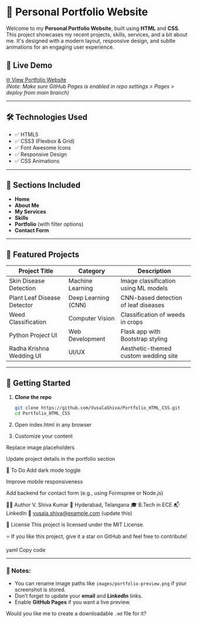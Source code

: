 # 💼 Personal Portfolio Website

Welcome to my **Personal Portfolio Website**, built using **HTML** and **CSS**. This project showcases my recent projects, skills, services, and a bit about me. It's designed with a modern layout, responsive design, and subtle animations for an engaging user experience.

## 🔗 Live Demo
[🌐 View Portfolio Website](https://vusalashiva.github.io/Portfolio_HTML_CSS/)  
*(Note: Make sure GitHub Pages is enabled in repo settings > Pages > deploy from main branch)*

---

## 🛠️ Technologies Used

- ✅ HTML5
- ✅ CSS3 (Flexbox & Grid)
- ✅ Font Awesome Icons
- ✅ Responsive Design
- ✅ CSS Animations

---

## 📂 Sections Included

- **Home**
- **About Me**
- **My Services**
- **Skills**
- **Portfolio** (with filter options)
- **Contact Form**

---

## 📸 Featured Projects

| Project Title                | Category           | Description                            |
|-----------------------------|--------------------|----------------------------------------|
| Skin Disease Detection      | Machine Learning   | Image classification using ML models   |
| Plant Leaf Disease Detector | Deep Learning (CNN)| CNN-based detection of leaf diseases   |
| Weed Classification         | Computer Vision    | Classification of weeds in crops       |
| Python Project UI           | Web Development    | Flask app with Bootstrap styling       |
| Radha Krishna Wedding UI    | UI/UX              | Aesthetic-themed custom wedding site   |

---

## 🚀 Getting Started

1. **Clone the repo**
   ```bash
   git clone https://github.com/VusalaShiva/Portfolio_HTML_CSS.git
   cd Portfolio_HTML_CSS
2. Open index.html in any browser

3. Customize your content

Replace image placeholders

Update project details in the portfolio section

📌 To Do
 Add dark mode toggle

 Improve mobile responsiveness

 Add backend for contact form (e.g., using Formspree or Node.js)

🙋‍♂️ Author
V. Shiva Kumar
📍 Hyderabad, Telangana
🎓 B.Tech in ECE
📬 LinkedIn
📧 vusala.shiva@example.com (update this)

📄 License
This project is licensed under the MIT License.

⭐ If you like this project, give it a star on GitHub and feel free to contribute!

yaml
Copy code

---

### 📝 Notes:
- You can rename image paths like `images/portfolio-preview.png` if your screenshot is stored.
- Don’t forget to update your **email** and **LinkedIn** links.
- Enable **GitHub Pages** if you want a live preview.

Would you like me to create a downloadable `.md` file for it?
